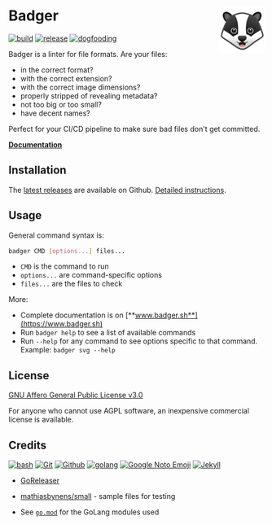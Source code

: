 # Badger [<img alt="badger logo" src="docs/favicon.svg" height="90" align="right" />](https://www.badger.sh/)

[![build](https://github.com/fileformat/badger/actions/workflows/build.yaml/badge.svg)](https://github.com/fileformat/badger/actions/workflows/build.yaml)
[![release](https://github.com/fileformat/badger/actions/workflows/release.yaml/badge.svg)](https://github.com/fileformat/badger/actions/workflows/release.yaml)
[![dogfooding](https://github.com/fileformat/badger/actions/workflows/dogfooding.yaml/badge.svg)](https://github.com/fileformat/badger/actions/workflows/dogfooding.yaml)

Badger is a linter for file formats. Are your files:
* in the correct format?
* with the correct extension?
* with the correct image dimensions?
* properly stripped of revealing metadata?
* not too big or too small?
* have decent names?

Perfect for your CI/CD pipeline to make sure bad files don't get committed.

[**Documentation**](https://www.badger.sh)

## Installation

The [latest releases](https://github.com/fileformat/badger/releases/latest) are available on Github. [Detailed instructions](https://www.badger.sh/install.html).

## Usage

General command syntax is:

```bash
badger CMD [options...] files...
```

* `CMD` is the command to run
* `options...` are command-specific options
* `files...` are the files to check

More:
* Complete documentation is on [**www.badger.sh**](https://www.badger.sh)
* Run `badger help` to see a list of available commands
* Run `--help` for any command to see options specific to that command.  Example: `badger svg --help`

## License

[GNU Affero General Public License v3.0](LICENSE.txt)

For anyone who cannot use AGPL software, an inexpensive commercial license is available.<!-- LATER: link to pricing page on website -->

## Credits

[![bash](https://www.vectorlogo.zone/logos/gnu_bash/gnu_bash-ar21.svg)](https://www.gnu.org/software/bash/ "Scripting")
[![Git](https://www.vectorlogo.zone/logos/git-scm/git-scm-ar21.svg)](https://git-scm.com/ "Version control")
[![Github](https://www.vectorlogo.zone/logos/github/github-ar21.svg)](https://github.com/ "Code hosting")
[![golang](https://www.vectorlogo.zone/logos/golang/golang-ar21.svg)](https://golang.org/ "Programming language")
[![Google Noto Emoji](https://www.vectorlogo.zone/logos/google/google-ar21.svg)](https://github.com/googlefonts/noto-emoji/blob/5628587386c78161f87aa2ca9ddee37c2e8ea212/svg/emoji_u1f9a1.svg "Logo")
[![Jekyll](https://www.vectorlogo.zone/logos/jekyllrb/jekyllrb-ar21.svg)](https://www.jekyllrb.com/ "Website")

* [GoReleaser](https://goreleaser.com/)
* [mathiasbynens/small](https://github.com/mathiasbynens/small) - sample files for testing

* See [`go.mod`](https://github.com/fileformat/badger/blob/main/go.mod) for the GoLang modules used
